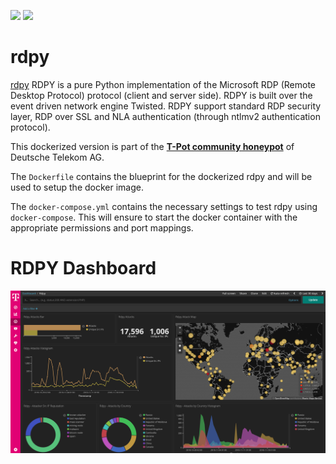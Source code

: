 [![](https://images.microbadger.com/badges/version/dtagdevsec/rdpy:1811.svg)](https://microbadger.com/images/dtagdevsec/rdpy:1811 "Get your own version badge on microbadger.com") [![](https://images.microbadger.com/badges/image/dtagdevsec/rdpy:1811.svg)](https://microbadger.com/images/dtagdevsec/rdpy:1811 "Get your own image badge on microbadger.com")

# rdpy

[rdpy](https://github.com/citronneur/rdpy) RDPY is a pure Python implementation of the Microsoft RDP (Remote Desktop Protocol) protocol (client and server side). RDPY is built over the event driven network engine Twisted. RDPY support standard RDP security layer, RDP over SSL and NLA authentication (through ntlmv2 authentication protocol).

This dockerized version is part of the **[T-Pot community honeypot](http://dtag-dev-sec.github.io/)** of Deutsche Telekom AG.

The `Dockerfile` contains the blueprint for the dockerized rdpy and will be used to setup the docker image.  

The `docker-compose.yml` contains the necessary settings to test rdpy using `docker-compose`. This will ensure to start the docker container with the appropriate permissions and port mappings.

# RDPY Dashboard

![RDPY Dashboard](doc/dashboard.png)

